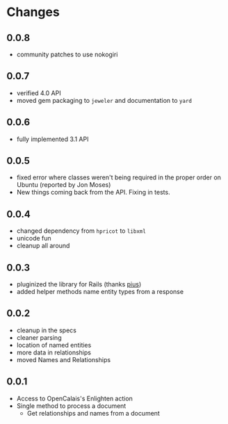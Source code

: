 # Changes

## 0.0.8

* community patches to use nokogiri

## 0.0.7
* verified 4.0 API
* moved gem packaging to `jeweler` and documentation to `yard`

## 0.0.6
* fully implemented 3.1 API

## 0.0.5
* fixed error where classes weren't being required in the proper order on Ubuntu (reported by Jon Moses)
* New things coming back from the API. Fixing in tests.

## 0.0.4
* changed dependency from `hpricot` to `libxml`
* unicode fun
* cleanup all around

## 0.0.3
* pluginized the library for Rails (thanks [pius](http://gitorious.org/projects/calais-au-rails))
* added helper methods name entity types from a response

## 0.0.2
* cleanup in the specs
* cleaner parsing
* location of named entities
* more data in relationships
* moved Names and Relationships

## 0.0.1
* Access to OpenCalais's Enlighten action
* Single method to process a document
    * Get relationships and names from a document